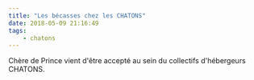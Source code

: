 ```yaml
---
title: "Les bécasses chez les CHATONS"
date: 2018-05-09 21:16:49
tags: 
    - chatons
---
```


Chère de Prince vient d'être accepté au sein du collectifs d'hébergeurs CHATONS. 

